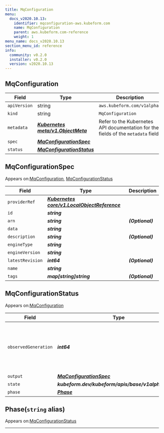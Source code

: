 ```yaml
---
title: MqConfiguration
menu:
  docs_v2020.10.13:
    identifier: mqconfiguration-aws.kubeform.com
    name: MqConfiguration
    parent: aws.kubeform.com-reference
    weight: 1
menu_name: docs_v2020.10.13
section_menu_id: reference
info:
  community: v0.2.0
  installer: v0.2.0
  version: v2020.10.13
---
```


## MqConfiguration
| Field | Type | Description |
| ------ | ----- | ----------- |
| `apiVersion` | string | `aws.kubeform.com/v1alpha1` |
|    `kind` | string | `MqConfiguration` |
| `metadata` | ***[Kubernetes meta/v1.ObjectMeta](https://kubernetes.io/docs/reference/generated/kubernetes-api/v1.13/#objectmeta-v1-meta)***|Refer to the Kubernetes API documentation for the fields of the `metadata` field.|
| `spec` | ***[MqConfigurationSpec](#mqconfigurationspec)***||
| `status` | ***[MqConfigurationStatus](#mqconfigurationstatus)***||
## MqConfigurationSpec

Appears on:[MqConfiguration](#mqconfiguration), [MqConfigurationStatus](#mqconfigurationstatus)

| Field | Type | Description |
| ------ | ----- | ----------- |
| `providerRef` | ***[Kubernetes core/v1.LocalObjectReference](https://kubernetes.io/docs/reference/generated/kubernetes-api/v1.13/#localobjectreference-v1-core)***||
| `id` | ***string***||
| `arn` | ***string***| ***(Optional)*** |
| `data` | ***string***||
| `description` | ***string***| ***(Optional)*** |
| `engineType` | ***string***||
| `engineVersion` | ***string***||
| `latestRevision` | ***int64***| ***(Optional)*** |
| `name` | ***string***||
| `tags` | ***map[string]string***| ***(Optional)*** |
## MqConfigurationStatus

Appears on:[MqConfiguration](#mqconfiguration)

| Field | Type | Description |
| ------ | ----- | ----------- |
| `observedGeneration` | ***int64***| ***(Optional)*** Resource generation, which is updated on mutation by the API Server.|
| `output` | ***[MqConfigurationSpec](#mqconfigurationspec)***| ***(Optional)*** |
| `state` | ***kubeform.dev/kubeform/apis/base/v1alpha1.State***| ***(Optional)*** |
| `phase` | ***[Phase](#phase)***| ***(Optional)*** |
## Phase(`string` alias)

Appears on:[MqConfigurationStatus](#mqconfigurationstatus)

---
